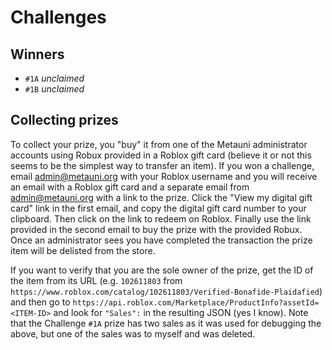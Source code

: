 # Challenges

## Winners

* `#1A` *unclaimed*
* `#1B` *unclaimed*

## Collecting prizes

To collect your prize, you "buy" it from one of the Metauni administrator accounts using Robux provided in a Roblox gift card (believe it or not this seems to be the simplest way to transfer an item). If you won a challenge, email <admin@metauni.org> with your Roblox username and you will receive an email with a Roblox gift card and a separate email from <admin@metauni.org> with a link to the prize. Click the "View my digital gift card" link in the first email, and copy the digital gift card number to your clipboard. Then click on the link to redeem on Roblox. Finally use the link provided in the second email to buy the prize with the provided Robux. Once an administrator sees you have completed the transaction the prize item will be delisted from the store.

If you want to verify that you are the sole owner of the prize, get the ID of the item from its URL (e.g. `102611803` from `https://www.roblox.com/catalog/102611803/Verified-Bonafide-Plaidafied`) and then go to `https://api.roblox.com/Marketplace/ProductInfo?assetId=<ITEM-ID>` and look for `"Sales":` in the resulting JSON (yes I know). Note that the Challenge `#1A` prize has two sales as it was used for debugging the above, but one of the sales was to myself and was deleted.
